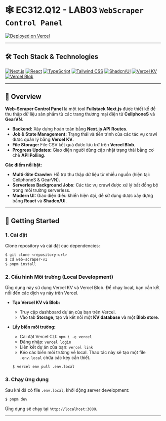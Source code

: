 # 🕸️ EC312.Q12 - LAB03 `WebScraper Control Panel`

[![Deployed on Vercel](https://img.shields.io/badge/Deployed%20on-Vercel-black?style=for-the-badge&logo=vercel)](https://vercel.com/)

---

## 🛠️ Tech Stack & Technologies

[![Next.js](https://img.shields.io/badge/Next.js-000000?style=for-the-badge&logo=nextdotjs)](https://nextjs.org/)
[![React](https://img.shields.io/badge/React-61DAFB?style=for-the-badge&logo=react&logoColor=black)](https://reactjs.org/)
[![TypeScript](https://img.shields.io/badge/TypeScript-007ACC?style=for-the-badge&logo=typescript&logoColor=white)](https://www.typescriptlang.org/)
[![Tailwind CSS](https://img.shields.io/badge/Tailwind_CSS-06B6D4?style=for-the-badge&logo=tailwind-css&logoColor=white)](https://tailwindcss.com/)
[![Shadcn/UI](https://img.shields.io/badge/shadcn%2Fui-000000?style=for-the-badge&logo=shadcn%2Fui&logoColor=white)](https://ui.shadcn.com/)
[![Vercel KV](https://img.shields.io/badge/Vercel_KV-000000?style=for-the-badge&logo=vercel&logoColor=white)](https://vercel.com/storage/kv)
[![Vercel Blob](https://img.shields.io/badge/Vercel_Blob-000000?style=for-the-badge&logo=vercel&logoColor=white)](https://vercel.com/storage/blob)

---

## 📝 Overview

**Web-Scraper Control Panel** là một tool **Fullstack Next.js** được thiết kế để thu thập dữ liệu sản phẩm từ các trang thương mại điện tử **CellphoneS** và **GearVN**.

- **Backend:** Xây dựng hoàn toàn bằng **Next.js API Routes**.
- **Job & State Management:** Trạng thái và tiến trình của các tác vụ crawl được quản lý bằng **Vercel KV**.
- **File Storage:** File CSV kết quả được lưu trữ trên **Vercel Blob**.
- **Progress Updates:** Giao diện người dùng cập nhật trạng thái bằng cơ chế **API Polling**.

**Các điểm nổi bật:**

- **Multi-Site Crawler:** Hỗ trợ thu thập dữ liệu từ nhiều nguồn (hiện tại: CellphoneS & GearVN).
- **Serverless Background Jobs:** Các tác vụ crawl được xử lý bất đồng bộ trong môi trường serverless.
- **Modern UI:** Giao diện điều khiển hiện đại, dễ sử dụng được xây dựng bằng **React** và **Shadcn/UI**.

---

## 🚀 Getting Started

### 1. Cài đặt

Clone repository và cài đặt các dependencies:

```bash
$ git clone <repository-url>
$ cd web-scraper-v1
$ pnpm install
```

### 2. Cấu hình Môi trường (Local Development)

Ứng dụng này sử dụng Vercel KV và Vercel Blob. Để chạy local, bạn cần kết nối đến các dịch vụ này trên Vercel.

- **Tạo Vercel KV và Blob:**

  - Truy cập dashboard dự án của bạn trên Vercel.
  - Vào tab **Storage**, tạo và kết nối một **KV database** và một **Blob store**.

- **Lấy biến môi trường:**
  - Cài đặt Vercel CLI: `npm i -g vercel`
  - Đăng nhập: `vercel login`
  - Liên kết dự án của bạn: `vercel link`
  - Kéo các biến môi trường về local. Thao tác này sẽ tạo một file `.env.local` chứa các key cần thiết.
  ```bash
  $ vercel env pull .env.local
  ```

### 3. Chạy ứng dụng

Sau khi đã có file `.env.local`, khởi động server development:

```bash
$ pnpm dev
```

Ứng dụng sẽ chạy tại `http://localhost:3000`.

---
